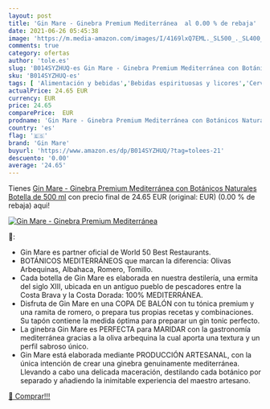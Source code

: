 ```yaml
---
layout: post
title: 'Gin Mare - Ginebra Premium Mediterránea  al 0.00 % de rebaja'
date: 2021-06-26 05:45:38
image: 'https://m.media-amazon.com/images/I/4169lxQ7EML._SL500_._SL400_.jpg'
comments: true
category: ofertas
author: 'tole.es'
slug: 'B014SYZHUQ-es Gin Mare - Ginebra Premium Mediterránea con Botánicos...'
sku: 'B014SYZHUQ-es'
tags: [ 'Alimentación y bebidas','Bebidas espirituosas y licores','Cervezas, vinos y licores','Ginebras','gin mare','ginebra', ]
actualPrice: 24.65 EUR
currency: EUR
price: 24.65
comparePrice:  EUR
prodname: 'Gin Mare - Ginebra Premium Mediterránea con Botánicos Naturales  Botella de 500 ml'
country: 'es'
flag: '🇪🇸'
brand: 'Gin Mare'
buyurl: 'https://www.amazon.es/dp/B014SYZHUQ/?tag=tolees-21'
descuento: '0.00'
average: '24.65'
---
```


Tienes [Gin Mare - Ginebra Premium Mediterránea con Botánicos Naturales  Botella de 500 ml](https://www.amazon.es/dp/B014SYZHUQ/?tag=tolees-21) con precio final de  24.65 EUR (original:  EUR) (0.00 %  de rebaja) aqui!

[![Gin Mare - Ginebra Premium Mediterránea ](https://m.media-amazon.com/images/I/4169lxQ7EML._SL500_._SL400_.jpg)](https://www.amazon.es/dp/B014SYZHUQ/?tag=tolees-21)

🔎:

- Gin Mare es partner oficial de World 50 Best Restaurants.
- BOTÁNICOS MEDITERRÁNEOS que marcan la diferencia: Olivas Arbequinas, Albahaca, Romero, Tomillo.
- Cada botella de Gin Mare es elaborada en nuestra destilería, una ermita del siglo XIII, ubicada en un antiguo pueblo de pescadores entre la Costa Brava y la Costa Dorada: 100% MEDITERRÁNEA.
- Disfruta de Gin Mare en una COPA DE BALÓN con tu tónica premium y una ramita de romero, o prepara tus propias recetas y combinaciones. Su tapón contiene la medida óptima para preparar un gin tonic perfecto.
- La ginebra Gin Mare es PERFECTA para MARIDAR con la gastronomía mediterránea gracias a la oliva arbequina la cual aporta una textura y un perfil sabroso único.
- Gin Mare está elaborada mediante PRODUCCIÓN ARTESANAL, con la única intención de crear una ginebra genuinamente mediterránea. Llevando a cabo una delicada maceración, destilando cada botánico por separado y añadiendo la inimitable experiencia del maestro artesano.

[🛒 Comprar!!!](https://www.amazon.es/dp/B014SYZHUQ/?tag=tolees-21)
